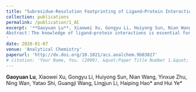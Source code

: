 ```yaml
---
title: "Subresidue-Resolution Footprinting of Ligand–Protein Interactions by Carbene Chemistry and Ion Mobility–Mass Spectrometry"
collection: publications
permalink: /publication/1_AC
excerpt: '**Gaoyuan Lu**, Xiaowei Xu, Gongyu Li, Huiyong Sun, Nian Wang, Yinxue Zhu, Ning Wan, Yatao Shi, Guangji Wang, Lingjun Li, Haiping Hao* and Hui Ye*
Abstract：The knowledge of ligand–protein interactions is essential for understanding fundamental biological processes and for the rational design of drugs that target such processes. Carbene footprinting efficiently labels proteinaceous residues and has been used with mass spectrometry (MS) to map ligand–protein interactions. Nevertheless, previous footprinting studies are typically performed at the residue level, and therefore, the resolution may not be high enough to couple with conventional crystallography techniques. Herein we developed a subresidue footprinting strategy based on the discovery that carbene labeling produces subresidue peptide isomers and the intensity changes of these isomers in response to ligand binding can be exploited to delineate ligand–protein topography at the subresidue level. The established workflow combines carbene footprinting, extended liquid chromatographic separation, and ion mobility (IM)–MS for efficient separation and identification of subresidue isomers. Analysis of representative subresidue isomers located within the binding cleft of lysozyme and those produced from an amyloid-β segment have both uncovered structural information heretofore unavailable by residue-level footprinting. Lastly, a “real-world” application shows that the reactivity changes of subresidue isomers at Phe399 can identify the interactive nuances between estrogen-related receptor α, a potential drug target for cancer and metabolic diseases, with its three ligands. These findings have significant implications for drug design. Taken together, we envision the subresidue-level resolution enabled by IM–MS-coupled carbene footprinting can bridge the gap between structural MS and the more-established biophysical tools and ultimately facilitate diverse applications for fundamental research and pharmaceutical development.
'
date: 2020-01-07
venue: 'Analytical Chemistry'
paperurl: 'http://dx.doi.org/10.1021/acs.analchem.9b03827'
# citation: 'Your Name, You. (2009). &quot;Paper Title Number 1.&quot; <i>Journal 1</i>. 1(1).'
---
```

**Gaoyuan Lu**, Xiaowei Xu, Gongyu Li, Huiyong Sun, Nian Wang, Yinxue Zhu, Ning Wan, Yatao Shi, Guangji Wang, Lingjun Li, Haiping Hao* and Hui Ye*
